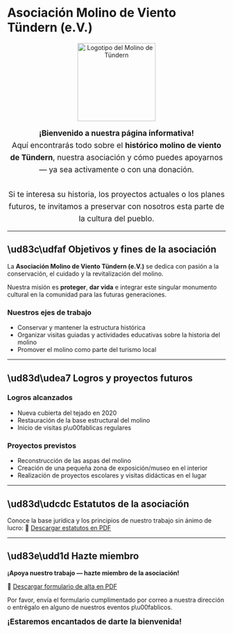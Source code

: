 # Asociación Molino de Viento Tündern (e.V.)

<p align="center">
  <img src="/imgs/logo.svg" alt="Logotipo del Molino de Tündern" width="180" />
</p>

<div style="text-align: center; font-size: 1.1rem; line-height: 1.6;">
  <strong>¡Bienvenido a nuestra página informativa!</strong><br />
  Aquí encontrarás todo sobre el <strong>histórico molino de viento de Tündern</strong>, nuestra asociación y cómo puedes apoyarnos — ya sea activamente o con una donación.<br /><br />
  Si te interesa su historia, los proyectos actuales o los planes futuros, te invitamos a preservar con nosotros esta parte de la cultura del pueblo.
</div>

---

## \ud83c\udfaf Objetivos y fines de la asociación

La **Asociación Molino de Viento Tündern (e.V.)** se dedica con pasión a la conservación, el cuidado y la revitalización del molino.

Nuestra misión es **proteger**, **dar vida** e integrar este singular monumento cultural en la comunidad para las futuras generaciones.

### Nuestros ejes de trabajo

- Conservar y mantener la estructura histórica
- Organizar visitas guiadas y actividades educativas sobre la historia del molino
- Promover el molino como parte del turismo local

---

## \ud83d\udea7 Logros y proyectos futuros

### Logros alcanzados

- Nueva cubierta del tejado en 2020
- Restauración de la base estructural del molino
- Inicio de visitas p\u00fablicas regulares

### Proyectos previstos

- Reconstrucción de las aspas del molino
- Creación de una pequeña zona de exposición/museo en el interior
- Realización de proyectos escolares y visitas didácticas en el lugar

---

## \ud83d\udcdc Estatutos de la asociación

Conoce la base jurídica y los principios de nuestro trabajo sin ánimo de lucro:
📄 [Descargar estatutos en PDF](./satzung.pdf)

---

## \ud83e\udd1d Hazte miembro

**¡Apoya nuestro trabajo — hazte miembro de la asociación!**

📄 [Descargar formulario de alta en PDF](./beitritt.pdf)

Por favor, envía el formulario cumplimentado por correo a nuestra dirección
o entrégalo en alguno de nuestros eventos p\u00fablicos.

<div style="font-weight: bold; font-size: 1.1rem; margin-top: 0.5rem;">
¡Estaremos encantados de darte la bienvenida!
</div>
